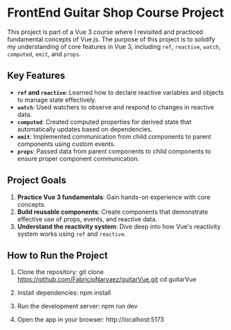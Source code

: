 # FrontEnd Guitar Shop Course Project

This project is part of a Vue 3 course where I revisited and practiced fundamental concepts of Vue.js. The purpose of this project is to solidify my understanding of core features in Vue 3, including `ref`, `reactive`, `watch`, `computed`, `emit`, and `props`.

## Key Features

- **`ref` and `reactive`**: Learned how to declare reactive variables and objects to manage state effectively.
- **`watch`**: Used watchers to observe and respond to changes in reactive data.
- **`computed`**: Created computed properties for derived state that automatically updates based on dependencies.
- **`emit`**: Implemented communication from child components to parent components using custom events.
- **`props`**: Passed data from parent components to child components to ensure proper component communication.

## Project Goals

1. **Practice Vue 3 fundamentals**: Gain hands-on experience with core concepts.
2. **Build reusable components**: Create components that demonstrate effective use of props, events, and reactive data.
3. **Understand the reactivity system**: Dive deep into how Vue's reactivity system works using `ref` and `reactive`.

## How to Run the Project

1. Clone the repository:
   git clone https://github.com/FabricioNarvaez/guitarVue.git
   cd guitarVue

2. Install dependencies:
    npm install

3. Run the development server:
    npm run dev

4. Open the app in your browser:
    http://localhost:5173
    